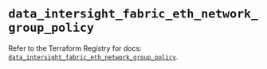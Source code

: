 # `data_intersight_fabric_eth_network_group_policy`

Refer to the Terraform Registry for docs: [`data_intersight_fabric_eth_network_group_policy`](https://registry.terraform.io/providers/ciscodevnet/intersight/1.0.71/docs/data-sources/fabric_eth_network_group_policy).
